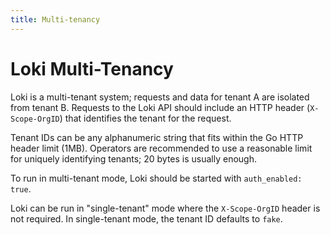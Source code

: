 ```yaml
---
title: Multi-tenancy
---
```

# Loki Multi-Tenancy

Loki is a multi-tenant system; requests and data for tenant A are isolated from
tenant B. Requests to the Loki API should include an HTTP header
(`X-Scope-OrgID`) that identifies the tenant for the request.

Tenant IDs can be any alphanumeric string that fits within the Go HTTP header
limit (1MB). Operators are recommended to use a reasonable limit for uniquely
identifying tenants; 20 bytes is usually enough.

To run in multi-tenant mode, Loki should be started with `auth_enabled: true`.

Loki can be run in "single-tenant" mode where the `X-Scope-OrgID` header is not
required. In single-tenant mode, the tenant ID defaults to `fake`.

